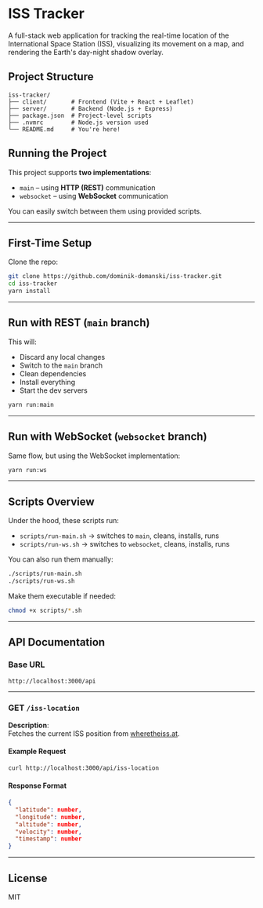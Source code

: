 # ISS Tracker

A full-stack web application for tracking the real-time location of the International Space Station (ISS), visualizing its movement on a map, and rendering the Earth's day-night shadow overlay.

## Project Structure

```
iss-tracker/
├── client/       # Frontend (Vite + React + Leaflet)
├── server/       # Backend (Node.js + Express)
├── package.json  # Project-level scripts
├── .nvmrc        # Node.js version used
└── README.md     # You're here!
```

## Running the Project

This project supports **two implementations**:

- `main` – using **HTTP (REST)** communication
- `websocket` – using **WebSocket** communication

You can easily switch between them using provided scripts.

---

## First-Time Setup

Clone the repo:

```bash
git clone https://github.com/dominik-domanski/iss-tracker.git
cd iss-tracker
yarn install
```

---

## Run with REST (`main` branch)

This will:

- Discard any local changes
- Switch to the `main` branch
- Clean dependencies
- Install everything
- Start the dev servers

```bash
yarn run:main
```

---

## Run with WebSocket (`websocket` branch)

Same flow, but using the WebSocket implementation:

```bash
yarn run:ws
```

---

## Scripts Overview

Under the hood, these scripts run:

- `scripts/run-main.sh` → switches to `main`, cleans, installs, runs
- `scripts/run-ws.sh` → switches to `websocket`, cleans, installs, runs

You can also run them manually:

```bash
./scripts/run-main.sh
./scripts/run-ws.sh
```

Make them executable if needed:

```bash
chmod +x scripts/*.sh
```

---

## API Documentation

### Base URL

```
http://localhost:3000/api
```

---

### **GET** `/iss-location`

**Description**:  
Fetches the current ISS position from [wheretheiss.at](https://wheretheiss.at).

#### Example Request

```bash
curl http://localhost:3000/api/iss-location
```

#### Response Format

```json
{
  "latitude": number,
  "longitude": number,
  "altitude": number,
  "velocity": number,
  "timestamp": number
}
```

---

## License

MIT
